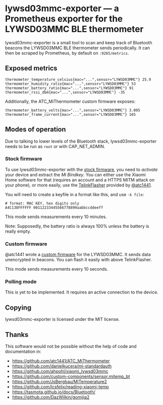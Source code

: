 # lywsd03mmc-exporter — a Prometheus exporter for the LYWSD03MMC BLE thermometer

lywsd03mmc-exporter is a small tool to scan and keep track of
Bluetooth beacons the LYWSD03MMC BLE thermometer sends periodically.
It can then be scraped by Prometheus, by default on `:9265/metrics`.

## Exposed metrics

```
thermometer_temperature_celsius{mac="...",sensor="LYWSD03MMC"} 25.9
thermometer_humidity_ratio{mac="...",sensor="LYWSD03MMC"} 53
thermometer_battery_ratio{mac="...",sensor="LYWSD03MMC"} 91
thermometer_rssi_dbm{mac="...",sensor="LYWSD03MMC"} -35
```

Additionally, the ATC_MiThermometer custom firmware exposes:

```
thermometer_battery_volts{mac="...",sensor="LYWSD03MMC"} 3.005
thermometer_frame_current{mac="...",sensor="LYWSD03MMC"} 165
```

## Modes of operation

Due to talking to lower levels of the Bluetooth stack,
lywsd03mmc-exporter needs to be run as `root` or with CAP_NET_ADMIN.

### Stock firmware

To use lywsd03mmc-exporter with the
[stock firmware](https://github.com/custom-components/sensor.mitemp_bt/files/4022697/d4135e135443ba86e403ecb2af2bf0af_upd_miaomiaoce.sensor_ht.t2.zip),
you need to *activate* your device and extract the *Mi Bindkey*.  You
can either use the Xiaomi Home software for that (requires an account
and a HTTPS MITM attack on your phone), or more easily, use the
[TelinkFlasher](https://atc1441.github.io/TelinkFlasher.html) provided
by [@atc1441](https://github.com/atc1441).

You will need to create a keyfile in a format like this,
and use `-k file`:

```
# format: MAC KEY, hex digits only
A4C138FFFFFF 00112233445566778899aabbccddeeff
```

This mode sends measurements every 10 minutes.

Note: Supposedly, the battery ratio is always 100% unless the battery
is really empty.

### Custom firmware

@atc1441 wrote a [custom firmware](https://github.com/atc1441/ATC_MiThermometer)
for the LYWSD03MMC.  It sends data unencrypted in beacons.
You can flash it easily with above TelinkFlasher.

This mode sends measurements every 10 seconds.

### Polling mode

This is yet to be implemented.
It requires an active connection to the device.

## Copying

lywsd03mmc-exporter is licensed under the MIT license.

## Thanks

This software would not be possible without the help of code and
documentation in:

* https://github.com/atc1441/ATC_MiThermometer
* https://github.com/danielkucera/mi-standardauth
* https://github.com/ahpohl/xiaomi_lywsd03mmc
* https://github.com/custom-components/sensor.mitemp_bt
* https://github.com/JsBergbau/MiTemperature2
* https://github.com/lcsfelix/reading-xiaomi-temp
* https://tasmota.github.io/docs/Bluetooth/
* https://github.com/DazWilkin/gomijia2

